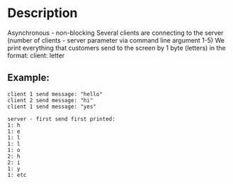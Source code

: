 # **Description**
Asynchronous - non-blocking
Several clients are connecting to the server (number of clients - server parameter via command line argument 1-5)
We print everything that customers send to the screen by 1 byte (letters) in the format:
client: letter

## Example:
```
client 1 send message: "hello"
client 2 send message: "hi"
client 1 send message: "yes"

server - first send first printed:
1: h
1: e
1: l
1: l
1: o
2: h
2: i
1: y
1: etc
```
